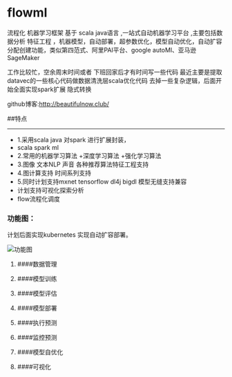 # flowml 
流程化 机器学习框架 基于 scala java语言 ,一站式自动机器学习平台 ,主要包括数据分析 特征工程 ，机器模型，自动部署，超参数优化，模型自动优化，自动扩容分配创建功能，类似第四范式、阿里PAI平台、google autoMl、亚马逊SageMaker 

工作比较忙，空余周末时间或者 下班回家后才有时间写一些代码
最近主要是提取datavec的一些核心代码做数据清洗层scala优化代码
去掉一些复杂逻辑，后面开始全面实现spark扩展 隐式转换

github博客:http://beautifulnow.club/

##特点

-----------------------------------------------------------------------------------------------------------------------------------------------------------------

* 1.采用scala java 对spark 进行扩展封装， 
* scala spark ml
* 2.常用的机器学习算法 +深度学习算法 +强化学习算法
* 3.图像 文本NLP 声音 各种推荐算法特征工程支持
* 4.图计算支持 时间系列支持
* 5.同时计划支持mxnet tensorflow dl4j bigdl 模型无缝支持兼容
* 计划支持可视化探索分析
* flow流程化调度

### 功能图：
 
 计划后面实现kubernetes 实现自动扩容部署。

![功能图](https://github.com/beautifulNow1992/flowml/raw/master/images/1.png)


1. ####数据管理


2. ####模型训练


3. ####模型评估


4. ####模型部署


5. ####执行预测


6. ####监控预测


7. ####模型自优化


8. ####可视化





